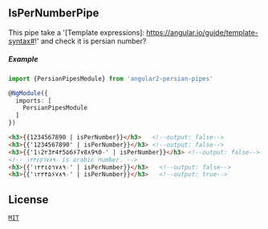 ## IsPerNumberPipe

This pipe take a '[Template expressions]: https://angular.io/guide/template-syntax#!' and check it is persian number?

##### Example

``` typescript
import {PersianPipesModule} from 'angular2-persian-pipes'

@NgModule({
  imports: [
    PersianPipesModule
  ]
})
```

```html
<h3>{{1234567890 | isPerNumber}}</h3>   <!--output: false-->
<h3>{{'1234567890' | isPerNumber}}</h3> <!--output: false-->
<h3>{{'1۱2۲3۳4۴5۵6۶7۷8۸9۹0۰' | isPerNumber}}</h3> <!--output: false-->
<!-- ۱۲۳٤٥٦۷۸۹۰ is arabic number. -->
<h3>{{'۱۲۳٤٥٦۷۸۹۰' | isPerNumber}}</h3>   <!--output: false-->
<h3>{{'۱۲۳۴۵۶۷۸۹۰' | isPerNumber}}</h3>   <!--output: true-->
```

## License

[`MIT`](./LICENSE.md)